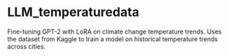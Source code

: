 # LLM_temperaturedata
Fine-tuning GPT-2 with LoRA on climate change temperature trends. Uses the dataset from Kaggle to train a model on historical temperature trends across cities.
